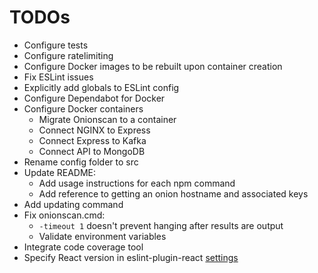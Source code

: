 # TODOs

- Configure tests
- Configure ratelimiting
- Configure Docker images to be rebuilt upon container creation
- Fix ESLint issues
- Explicitly add globals to ESLint config
- Configure Dependabot for Docker
- Configure Docker containers
  - Migrate Onionscan to a container
  - Connect NGINX to Express
  - Connect Express to Kafka
  - Connect API to MongoDB
- Rename config folder to src
- Update README:
  - Add usage instructions for each npm command
  - Add reference to getting an onion hostname and associated keys
- Add updating command
- Fix onionscan.cmd:
  - `-timeout 1` doesn't prevent hanging after results are output
  - Validate environment variables
- Integrate code coverage tool
- Specify React version in eslint-plugin-react
  [settings](https://github.com/jsx-eslint/eslint-plugin-react#configuration)
